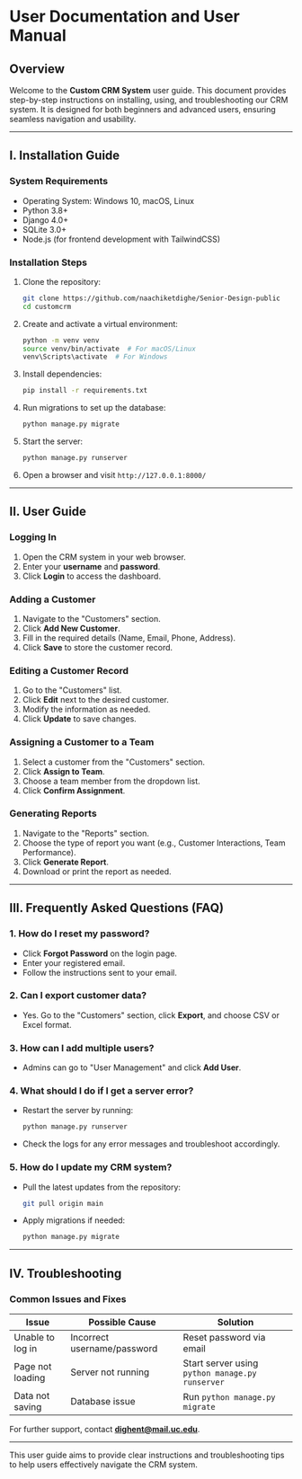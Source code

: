 # User Documentation and User Manual

## Overview
Welcome to the **Custom CRM System** user guide. This document provides step-by-step instructions on installing, using, and troubleshooting our CRM system. It is designed for both beginners and advanced users, ensuring seamless navigation and usability.

---
## I. Installation Guide

### **System Requirements**
- Operating System: Windows 10, macOS, Linux
- Python 3.8+
- Django 4.0+
- SQLite 3.0+
- Node.js (for frontend development with TailwindCSS)

### **Installation Steps**
1. Clone the repository:
   ```bash
   git clone https://github.com/naachiketdighe/Senior-Design-public
   cd customcrm
   ```
2. Create and activate a virtual environment:
   ```bash
   python -m venv venv
   source venv/bin/activate  # For macOS/Linux
   venv\Scripts\activate  # For Windows
   ```
3. Install dependencies:
   ```bash
   pip install -r requirements.txt
   ```
4. Run migrations to set up the database:
   ```bash
   python manage.py migrate
   ```
5. Start the server:
   ```bash
   python manage.py runserver
   ```
6. Open a browser and visit `http://127.0.0.1:8000/`

---
## II. User Guide

### **Logging In**
1. Open the CRM system in your web browser.
2. Enter your **username** and **password**.
3. Click **Login** to access the dashboard.

### **Adding a Customer**
1. Navigate to the "Customers" section.
2. Click **Add New Customer**.
3. Fill in the required details (Name, Email, Phone, Address).
4. Click **Save** to store the customer record.

### **Editing a Customer Record**
1. Go to the "Customers" list.
2. Click **Edit** next to the desired customer.
3. Modify the information as needed.
4. Click **Update** to save changes.

### **Assigning a Customer to a Team**
1. Select a customer from the "Customers" section.
2. Click **Assign to Team**.
3. Choose a team member from the dropdown list.
4. Click **Confirm Assignment**.

### **Generating Reports**
1. Navigate to the "Reports" section.
2. Choose the type of report you want (e.g., Customer Interactions, Team Performance).
3. Click **Generate Report**.
4. Download or print the report as needed.

---
## III. Frequently Asked Questions (FAQ)

### **1. How do I reset my password?**
- Click **Forgot Password** on the login page.
- Enter your registered email.
- Follow the instructions sent to your email.

### **2. Can I export customer data?**
- Yes. Go to the "Customers" section, click **Export**, and choose CSV or Excel format.

### **3. How can I add multiple users?**
- Admins can go to "User Management" and click **Add User**.

### **4. What should I do if I get a server error?**
- Restart the server by running:
  ```bash
  python manage.py runserver
  ```
- Check the logs for any error messages and troubleshoot accordingly.

### **5. How do I update my CRM system?**
- Pull the latest updates from the repository:
  ```bash
  git pull origin main
  ```
- Apply migrations if needed:
  ```bash
  python manage.py migrate
  ```

---
## IV. Troubleshooting

### **Common Issues and Fixes**
| Issue | Possible Cause | Solution |
|------|--------------|----------|
| Unable to log in | Incorrect username/password | Reset password via email |
| Page not loading | Server not running | Start server using `python manage.py runserver` |
| Data not saving | Database issue | Run `python manage.py migrate` |

For further support, contact **dighent@mail.uc.edu**.

---
This user guide aims to provide clear instructions and troubleshooting tips to help users effectively navigate the CRM system.
